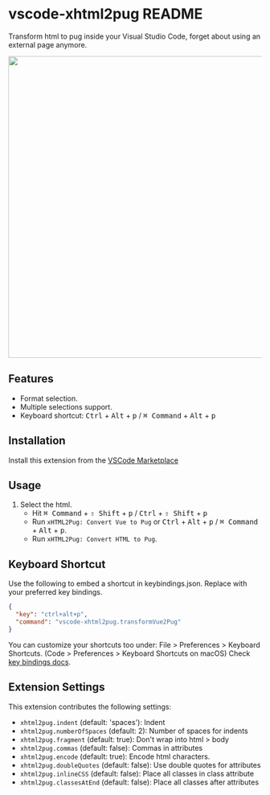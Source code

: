 # vscode-xhtml2pug README

Transform html to pug inside your Visual Studio Code, forget about using an external page anymore.

<a href="./watch-this.gif"><img src="./watch-this.gif" width="600"></a>

## Features

- Format selection.
- Multiple selections support.
- Keyboard shortcut: <kbd>Ctrl</kbd> + <kbd>Alt</kbd> + <kbd>p</kbd> / <kbd>⌘ Command</kbd> + <kbd>Alt</kbd> + <kbd>p</kbd>

## Installation

Install this extension from the [VSCode
Marketplace](https://marketplace.visualstudio.com/items?itemName=dimensi.vscode-xhtml2pug)

## Usage

1. Select the html.
   - Hit <kbd>⌘ Command</kbd> + <kbd>⇧ Shift</kbd> + <kbd>p</kbd> / <kbd>Ctrl</kbd> + <kbd>⇧ Shift</kbd> + <kbd>p</kbd>
   - Run `xHTML2Pug: Convert Vue to Pug` or <kbd>Ctrl</kbd> + <kbd>Alt</kbd> + <kbd>p</kbd> / <kbd>⌘ Command</kbd> + <kbd>Alt</kbd> + <kbd>p</kbd>.
   - Run `xHTML2Pug: Convert HTML to Pug`.

## Keyboard Shortcut

Use the following to embed a shortcut in keybindings.json. Replace with your preferred key bindings.

```json
{
  "key": "ctrl+alt+p",
  "command": "vscode-xhtml2pug.transformVue2Pug"
}
```

You can customize your shortcuts too under: File > Preferences > Keyboard Shortcuts. (Code > Preferences > Keyboard Shortcuts on macOS)
Check [key bindings docs](https://code.visualstudio.com/docs/getstarted/keybindings).

## Extension Settings

This extension contributes the following settings:

- `xhtml2pug.indent` (default: 'spaces'): Indent
- `xhtml2pug.numberOfSpaces` (default: 2): Number of spaces for indents
- `xhtml2pug.fragment` (default: true): Don't wrap into html > body
- `xhtml2pug.commas` (default: false): Commas in attributes
- `xhtml2pug.encode` (default: true): Encode html characters.
- `xhtml2pug.doubleQuotes` (default: false): Use double quotes for attributes
- `xhtml2pug.inlineCSS` (default: false): Place all classes in class attribute
- `xhtml2pug.classesAtEnd` (default: false): Place all classes after attributes
